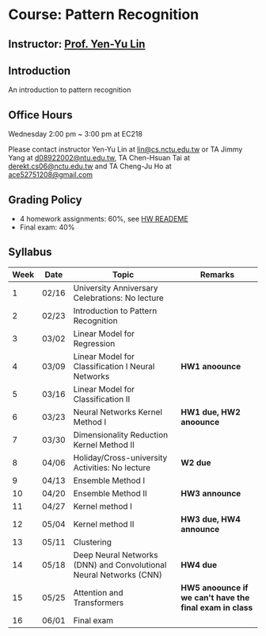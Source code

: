 # Course: Pattern Recognition
## Instructor: [Prof. Yen-Yu Lin](https://www.cs.nctu.edu.tw/members/detail/lin)
## Introduction
An introduction to pattern recognition
## Office Hours
Wednesday 2:00 pm ~ 3:00 pm at EC218

Please contact instructor Yen-Yu Lin at lin@cs.nctu.edu.tw or TA Jimmy Yang at d08922002@ntu.edu.tw, TA Chen-Hsuan Tai at derekt.cs06@nctu.edu.tw and TA Cheng-Ju Ho at ace52751208@gmail.com

## Grading Policy
- 4 homework assignments: 60%, see [HW READEME](https://github.com/NCTU-VRDL/CS_DCP3121/blob/master/HW_README.MD)
- Final exam: 40%
 
## Syllabus
| Week |  Date   | Topic                                                                | Remarks                                                    |
| ---- | ------- | ---------------------------------------------------------------------| -----------------------------------------------------------|    
|   1  |  02/16  | University Anniversary Celebrations: No lecture                      |                                                            |
|   2  |  02/23  | Introduction to Pattern Recognition                                  |                                                            |
|   3  |  03/02  | Linear Model for Regression                                          |                                                            |
|   4  |  03/09  | Linear Model for Classification I Neural Networks                    | **HW1 anoounce**                                           |                
|   5  |  03/16  | Linear Model for Classification II                                   |                                                            |
|   6  |  03/23  | Neural Networks Kernel Method I                                      | **HW1 due, HW2 anoounce**                                  |
|   7  |  03/30  | Dimensionality Reduction Kernel Method II                            |                                                            |
|   8  |  04/06  | Holiday/Cross-university Activities: No lecture                      | **W2 due**                                                 |
|   9  |  04/13  | Ensemble Method I                                                    |                                                            |    
|   10 |  04/20  | Ensemble Method II                                                   | **HW3 announce**                                           |                  
|   11 |  04/27  | Kernel method I                                                      |                                                            |
|   12 |  05/04  | Kernel method II                                                     | **HW3 due, HW4 announce**                                  |                          
|   13 |  05/11  | Clustering                                                           |                                                            |   
|   14 |  05/18  | Deep Neural Networks (DNN) and Convolutional Neural Networks (CNN)   | **HW4 due**                                                | 
|   15 |  05/25  | Attention and Transformers                                           | **HW5 anoounce if we can't have the final exam in class**  |                                     
|   16 |  06/01  | Final exam                                                           |                                                            |   
